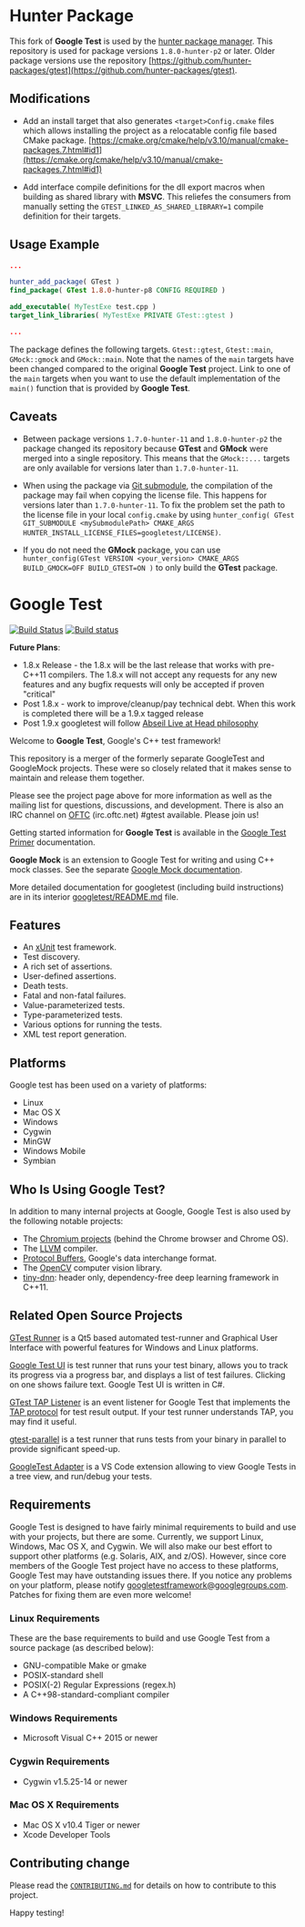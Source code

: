 # Hunter Package #

This fork of **Google Test** is used by the [hunter package manager](https://github.com/ruslo/hunter).
This repository is used for package versions `1.8.0-hunter-p2` or later. Older package versions use
the repository [https://github.com/hunter-packages/gtest](https://github.com/hunter-packages/gtest).

## Modifications ##

* Add an install target that also generates `<target>Config.cmake` files which allows installing the project
as a relocatable config file based CMake package. [https://cmake.org/cmake/help/v3.10/manual/cmake-packages.7.html#id1](https://cmake.org/cmake/help/v3.10/manual/cmake-packages.7.html#id1) 

* Add interface compile definitions for the dll export macros when building as shared library with **MSVC**.
This reliefes the consumers from manually setting the `GTEST_LINKED_AS_SHARED_LIBRARY=1` compile definition for their
targets.

## Usage Example ##

````cmake
... 

hunter_add_package( GTest )
find_package( GTest 1.8.0-hunter-p8 CONFIG REQUIRED )

add_executable( MyTestExe test.cpp )
target_link_libraries( MyTestExe PRIVATE GTest::gtest )

...
````

The package defines the following targets. `Gtest::gtest`, `Gtest::main`, `GMock::gmock` and `GMock::main`.
Note that the names of the `main` targets have been changed compared to the original **Google Test** project.
Link to one of the `main` targets when you want to use the default implementation of the `main()`
function that is provided by **Google Test**.

## Caveats ##

* Between package versions `1.7.0-hunter-11` and `1.8.0-hunter-p2` the package changed its repository
because **GTest** and **GMock** were merged into a single repository. This means that the `GMock::...` targets
are only available for versions later than `1.7.0-hunter-11`.

* When using the package via [Git submodule](https://docs.hunter.sh/en/latest/user-guides/hunter-user/git-submodule.html),
the compilation of the package may fail when copying the license file. This happens for versions later than `1.7.0-hunter-11`.
To fix the problem set the path to the license file in your local `config.cmake` by using `hunter_config( GTest GIT_SUBMODULE <mySubmodulePath> CMAKE_ARGS HUNTER_INSTALL_LICENSE_FILES=googletest/LICENSE)`.

* If you do not need the **GMock** package, you can use `hunter_config(GTest VERSION <your_version> CMAKE_ARGS BUILD_GMOCK=OFF BUILD_GTEST=ON )` to only build
the **GTest** package.

# Google Test #

[![Build Status](https://travis-ci.org/google/googletest.svg?branch=master)](https://travis-ci.org/google/googletest)
[![Build status](https://ci.appveyor.com/api/projects/status/4o38plt0xbo1ubc8/branch/master?svg=true)](https://ci.appveyor.com/project/GoogleTestAppVeyor/googletest/branch/master)

**Future Plans**:
* 1.8.x Release - the 1.8.x will be the last release that works with pre-C++11 compilers. The 1.8.x will not accept any requests for any new features and any bugfix requests will only be accepted if proven "critical"
* Post 1.8.x - work to improve/cleanup/pay technical debt. When this work is completed there will be a 1.9.x tagged release
* Post 1.9.x googletest will follow [Abseil Live at Head philosophy](https://abseil.io/about/philosophy)


Welcome to **Google Test**, Google's C++ test framework!

This repository is a merger of the formerly separate GoogleTest and
GoogleMock projects. These were so closely related that it makes sense to
maintain and release them together.

Please see the project page above for more information as well as the
mailing list for questions, discussions, and development.  There is
also an IRC channel on [OFTC](https://webchat.oftc.net/) (irc.oftc.net) #gtest available.  Please
join us!

Getting started information for **Google Test** is available in the
[Google Test Primer](googletest/docs/primer.md) documentation.

**Google Mock** is an extension to Google Test for writing and using C++ mock
classes.  See the separate [Google Mock documentation](googlemock/README.md).

More detailed documentation for googletest (including build instructions) are
in its interior [googletest/README.md](googletest/README.md) file.

## Features ##

  * An [xUnit](https://en.wikipedia.org/wiki/XUnit) test framework.
  * Test discovery.
  * A rich set of assertions.
  * User-defined assertions.
  * Death tests.
  * Fatal and non-fatal failures.
  * Value-parameterized tests.
  * Type-parameterized tests.
  * Various options for running the tests.
  * XML test report generation.

## Platforms ##

Google test has been used on a variety of platforms:

  * Linux
  * Mac OS X
  * Windows
  * Cygwin
  * MinGW
  * Windows Mobile
  * Symbian

## Who Is Using Google Test? ##

In addition to many internal projects at Google, Google Test is also used by
the following notable projects:

  * The [Chromium projects](http://www.chromium.org/) (behind the Chrome
    browser and Chrome OS).
  * The [LLVM](http://llvm.org/) compiler.
  * [Protocol Buffers](https://github.com/google/protobuf), Google's data
    interchange format.
  * The [OpenCV](http://opencv.org/) computer vision library.
  * [tiny-dnn](https://github.com/tiny-dnn/tiny-dnn): header only, dependency-free deep learning framework in C++11.

## Related Open Source Projects ##

[GTest Runner](https://github.com/nholthaus/gtest-runner) is a Qt5 based automated test-runner and Graphical User Interface with powerful features for Windows and Linux platforms.

[Google Test UI](https://github.com/ospector/gtest-gbar) is test runner that runs
your test binary, allows you to track its progress via a progress bar, and
displays a list of test failures. Clicking on one shows failure text. Google
Test UI is written in C#.

[GTest TAP Listener](https://github.com/kinow/gtest-tap-listener) is an event
listener for Google Test that implements the
[TAP protocol](https://en.wikipedia.org/wiki/Test_Anything_Protocol) for test
result output. If your test runner understands TAP, you may find it useful.

[gtest-parallel](https://github.com/google/gtest-parallel) is a test runner that
runs tests from your binary in parallel to provide significant speed-up.

[GoogleTest Adapter](https://marketplace.visualstudio.com/items?itemName=DavidSchuldenfrei.gtest-adapter) is a VS Code extension allowing to view Google Tests in a tree view, and run/debug your tests.

## Requirements ##

Google Test is designed to have fairly minimal requirements to build
and use with your projects, but there are some.  Currently, we support
Linux, Windows, Mac OS X, and Cygwin.  We will also make our best
effort to support other platforms (e.g. Solaris, AIX, and z/OS).
However, since core members of the Google Test project have no access
to these platforms, Google Test may have outstanding issues there.  If
you notice any problems on your platform, please notify
[googletestframework@googlegroups.com](https://groups.google.com/forum/#!forum/googletestframework). Patches for fixing them are
even more welcome!

### Linux Requirements ###

These are the base requirements to build and use Google Test from a source
package (as described below):

  * GNU-compatible Make or gmake
  * POSIX-standard shell
  * POSIX(-2) Regular Expressions (regex.h)
  * A C++98-standard-compliant compiler

### Windows Requirements ###

  * Microsoft Visual C++ 2015 or newer

### Cygwin Requirements ###

  * Cygwin v1.5.25-14 or newer

### Mac OS X Requirements ###

  * Mac OS X v10.4 Tiger or newer
  * Xcode Developer Tools

## Contributing change

Please read the [`CONTRIBUTING.md`](CONTRIBUTING.md) for details on
how to contribute to this project.

Happy testing!
